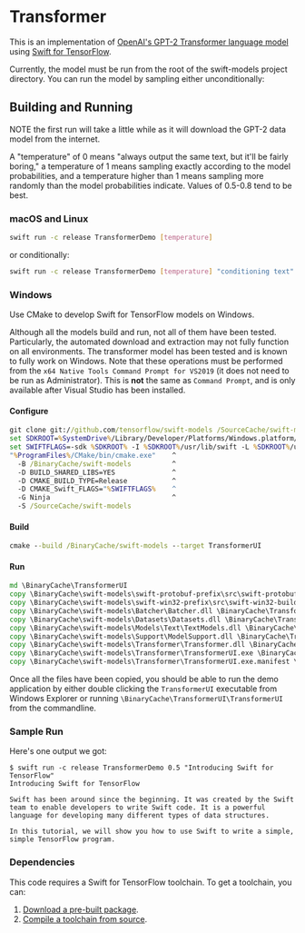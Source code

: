 # Transformer

This is an implementation of [OpenAI's GPT-2 Transformer language model](https://github.com/openai/gpt-2) using [Swift for TensorFlow](https://github.com/tensorflow/swift).

Currently, the model must be run from the root of the swift-models project directory. You can run 
the model by sampling either unconditionally:

## Building and Running

NOTE the first run will take a little while as it will download the GPT-2 data model from the internet.

A "temperature" of 0 means "always output the same text, but it'll be fairly boring,"
a temperature of 1 means sampling exactly according to the model probabilities, and a temperature
higher than 1 means sampling more randomly than the model probabilities indicate. Values of 0.5-0.8 tend
to be best.

### macOS and Linux

```sh
swift run -c release TransformerDemo [temperature]
```

or conditionally:

```sh
swift run -c release TransformerDemo [temperature] "conditioning text"
```

### Windows

Use CMake to develop Swift for TensorFlow models on Windows.

Although all the models build and run, not all of them have been tested.  Particularly, the automated download and extraction may not fully function on all environments.  The transformer model has been tested and is known to fully work on Windows.  Note that these operations must be performed from the `x64 Native Tools Command Prompt for VS2019` (it does not need to be run as Administrator).  This is **not** the same as `Command Prompt`, and is only available after Visual Studio has been installed.

#### Configure

```cmd
git clone git://github.com/tensorflow/swift-models /SourceCache/swift-models
set SDKROOT=%SystemDrive%/Library/Developer/Platforms/Windows.platform/Developer/SDKs/Windows.sdk
set SWIFTFLAGS=-sdk %SDKROOT% -I %SDKROOT%/usr/lib/swift -L %SDKROOT%/usr/lib/swift/windows -Xlinker -ignore:4217 -Xlinker -ignore:4286
"%ProgramFiles%/CMake/bin/cmake.exe"    ^
  -B /BinaryCache/swift-models          ^
  -D BUILD_SHARED_LIBS=YES              ^
  -D CMAKE_BUILD_TYPE=Release           ^
  -D CMAKE_Swift_FLAGS="%SWIFTFLAGS%    ^
  -G Ninja                              ^
  -S /SourceCache/swift-models
```

#### Build

```cmd
cmake --build /BinaryCache/swift-models --target TransformerUI
```

#### Run

```cmd
md \BinaryCache\TransformerUI
copy \BinaryCache\swift-models\swift-protobuf-prefix\src\swift-protobuf-build\Sources\SwiftProtobuf\SwiftProtobuf.dll \BinaryCache\TransformerUI\
copy \BinaryCache\swift-models\swift-win32-prefix\src\swift-win32-build\SwiftWin32.dll \BinaryCache\TransformerUI\
copy \BinaryCache\swift-models\Batcher\Batcher.dll \BinaryCache\TransformerUI\
copy \BinaryCache\swift-models\Datasets\Datasets.dll \BinaryCache\TransformerUI\
copy \BinaryCache\swift-models\Models\Text\TextModels.dll \BinaryCache\TransformerUI\
copy \BinaryCache\swift-models\Support\ModelSupport.dll \BinaryCache\TransformerUI\
copy \BinaryCache\swift-models\Transformer\Transformer.dll \BinaryCache\TransformerUI\
copy \BinaryCache\swift-models\Transformer\TransformerUI.exe \BinaryCache\TransformerUI\
copy \BinaryCache\swift-models\Transformer\TransformerUI.exe.manifest \BinaryCache\TransformerUI\
```

Once all the files have been copied, you should be able to run the demo application by either double clicking the `TransformerUI` executable from Windows Explorer or running `\BinaryCache\TransformerUI\TransformerUI` from the commandline.

### Sample Run

Here's one output we got:

```console
$ swift run -c release TransformerDemo 0.5 "Introducing Swift for TensorFlow"
Introducing Swift for TensorFlow

Swift has been around since the beginning. It was created by the Swift team to enable developers to write Swift code. It is a powerful language for developing many different types of data structures.

In this tutorial, we will show you how to use Swift to write a simple, simple TensorFlow program.
```

### Dependencies

This code requires a Swift for TensorFlow toolchain.
To get a toolchain, you can:

1. [Download a pre-built package](https://github.com/tensorflow/swift/blob/master/Installation.md).
2. [Compile a toolchain from source](https://github.com/apple/swift/tree/tensorflow#building-swift-for-tensorflow).
